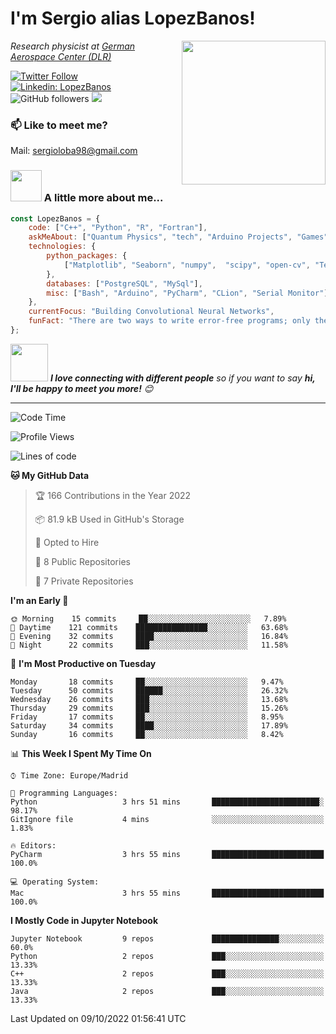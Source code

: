 # I'm Sergio alias LopezBanos! 
<img align='right' src="https://media.giphy.com/media/M9gbBd9nbDrOTu1Mqx/giphy.gif" width="230">
<p><em>Research physicist at <a href="https://www.dlr.de/DE/Home/home_node.html">German Aerospace Center (DLR)
</em></p>

[![Twitter Follow](https://img.shields.io/twitter/follow/lopezbanos_s?label=Follow)](https://twitter.com/intent/follow?screen_name=lopezbanos_s)
[![Linkedin: LopezBanos](https://img.shields.io/badge/-anmol-blue?style=flat-square&logo=Linkedin&logoColor=white&link=https://www.linkedin.com/in/anmol-p-singh/)](https://www.linkedin.com/in/sergio-lópez-baños/)
![GitHub followers](https://img.shields.io/github/followers/LopezBanos?label=Follow&style=social)
![](https://visitor-badge.glitch.me/badge?page_id=LopezBanos.LopezBanos)


### 📫 Like to meet me?
Mail: sergioloba98@gmail.com

### <img src="https://media.giphy.com/media/VgCDAzcKvsR6OM0uWg/giphy.gif" width="50"> A little more about me...  

```javascript
const LopezBanos = {
    code: ["C++", "Python", "R", "Fortran"],
    askMeAbout: ["Quantum Physics", "tech", "Arduino Projects", "Games"],
    technologies: {
        python_packages: {
            ["Matplotlib", "Seaborn", "numpy",  "scipy", "open-cv", "TensorFlow", "Pandas"]
        },
        databases: ["PostgreSQL", "MySql"],
        misc: ["Bash", "Arduino", "PyCharm", "CLion", "Serial Monitor"]
    },
    currentFocus: "Building Convolutional Neural Networks",
    funFact: "There are two ways to write error-free programs; only the third one works"
};
```

<img src="https://media.giphy.com/media/LnQjpWaON8nhr21vNW/giphy.gif" width="60"> <em><b>I love connecting with different people</b> so if you want to say <b>hi, I'll be happy to meet you more!</b> 😊</em>

---
<!--START_SECTION:waka-->
![Code Time](http://img.shields.io/badge/Code%20Time-6%20hrs%2047%20mins-blue)

![Profile Views](http://img.shields.io/badge/Profile%20Views-0-blue)

![Lines of code](https://img.shields.io/badge/From%20Hello%20World%20I%27ve%20Written-413%20Thousand%20lines%20of%20code-blue)

**🐱 My GitHub Data** 

> 🏆 166 Contributions in the Year 2022
 > 
> 📦 81.9 kB Used in GitHub's Storage 
 > 
> 💼 Opted to Hire
 > 
> 📜 8 Public Repositories 
 > 
> 🔑 7 Private Repositories  
 > 
**I'm an Early 🐤** 

```text
🌞 Morning    15 commits     ██░░░░░░░░░░░░░░░░░░░░░░░   7.89% 
🌆 Daytime    121 commits    ████████████████░░░░░░░░░   63.68% 
🌃 Evening    32 commits     ████░░░░░░░░░░░░░░░░░░░░░   16.84% 
🌙 Night      22 commits     ███░░░░░░░░░░░░░░░░░░░░░░   11.58%

```
📅 **I'm Most Productive on Tuesday** 

```text
Monday       18 commits     ██░░░░░░░░░░░░░░░░░░░░░░░   9.47% 
Tuesday      50 commits     ██████░░░░░░░░░░░░░░░░░░░   26.32% 
Wednesday    26 commits     ███░░░░░░░░░░░░░░░░░░░░░░   13.68% 
Thursday     29 commits     ███░░░░░░░░░░░░░░░░░░░░░░   15.26% 
Friday       17 commits     ██░░░░░░░░░░░░░░░░░░░░░░░   8.95% 
Saturday     34 commits     ████░░░░░░░░░░░░░░░░░░░░░   17.89% 
Sunday       16 commits     ██░░░░░░░░░░░░░░░░░░░░░░░   8.42%

```


📊 **This Week I Spent My Time On** 

```text
⌚︎ Time Zone: Europe/Madrid

💬 Programming Languages: 
Python                   3 hrs 51 mins       ████████████████████████░   98.17% 
GitIgnore file           4 mins              ░░░░░░░░░░░░░░░░░░░░░░░░░   1.83%

🔥 Editors: 
PyCharm                  3 hrs 55 mins       █████████████████████████   100.0%

💻 Operating System: 
Mac                      3 hrs 55 mins       █████████████████████████   100.0%

```

**I Mostly Code in Jupyter Notebook** 

```text
Jupyter Notebook         9 repos             ███████████████░░░░░░░░░░   60.0% 
Python                   2 repos             ███░░░░░░░░░░░░░░░░░░░░░░   13.33% 
C++                      2 repos             ███░░░░░░░░░░░░░░░░░░░░░░   13.33% 
Java                     2 repos             ███░░░░░░░░░░░░░░░░░░░░░░   13.33%

```



 Last Updated on 09/10/2022 01:56:41 UTC
<!--END_SECTION:waka-->
